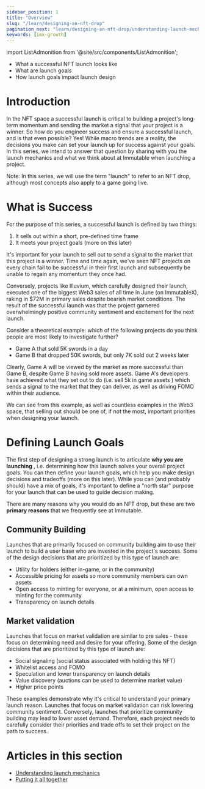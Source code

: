 ```yaml
---
sidebar_position: 1
title: "Overview"
slug: "/learn/designing-an-nft-drop"
pagination_next: "learn/designing-an-nft-drop/understanding-launch-mechanics"
keywords: [imx-growth]
---
```


import ListAdmonition from '@site/src/components/ListAdmonition';

<ListAdmonition>
    <ul>
        <li>What a successful NFT launch looks like</li>
        <li> What are launch goals</li>
        <li> How launch goals impact launch design </li>
     </ul>
</ListAdmonition>

# Introduction

In the NFT space a successful launch is critical to building a project's long-term momentum and sending the market a signal that your project is a winner. So how do you engineer success and ensure a successful launch, and is that even possible? Yes! While macro trends are a reality, the decisions you make can set your launch up for success against your goals. In this series, we intend to answer that question by sharing with you the launch mechanics and what we think about at Immutable when launching a project.

Note: In this series, we will use the term "launch" to refer to an NFT drop, although most concepts also apply to a game going live.

# What is Success

For the purpose of this series, a successful launch is defined by two things:

1. It sells out within a short, pre-defined time frame
2. It meets your project goals (more on this later)

It's important for your launch to sell out to send a signal to the market that this project is a winner. Time and time again, we've seen NFT projects on every chain fail to be successful in their first launch and subsequently be unable to regain any momentum they once had.

Conversely, projects like Illuvium, which carefully designed their launch, executed one of the biggest Web3 sales of all time in June (on ImmutableX), raking in $72M in primary sales despite bearish market conditions. The result of the successful launch was that the project garnered overwhelmingly positive community sentiment and excitement for the next launch.

Consider a theoretical example: which of the following projects do you think people are most likely to investigate further?

- Game A that sold 5K swords in a day
- Game B that dropped 50K swords, but only 7K sold out 2 weeks later

Clearly, Game A will be viewed by the market as more successful than Game B, despite Game B having sold more assets. Game A's developers have achieved what they set out to do (i.e. sell 5k in game assets ) which sends a signal to the market that they can deliver, as well as driving FOMO within their audience.

We can see from this example, as well as countless examples in the Web3 space, that selling out should be one of, if not the most, important priorities when designing your launch.

# Defining Launch Goals

The first step of designing a strong launch is to articulate **why you are launching** , i.e. determining how this launch solves your overall project goals. You can then define your launch goals, which help you make design decisions and tradeoffs (more on this later). While you can (and probably should) have a mix of goals, it's important to define a "north star" purpose for your launch that can be used to guide decision making.

There are many reasons why you would do an NFT drop, but these are two **primary reasons** that we frequently see at Immutable.

## Community Building

Launches that are primarily focused on community building aim to use their launch to build a user base who are invested in the project's success. Some of the design decisions that are prioritized by this type of launch are:

- Utility for holders (either in-game, or in the community)
- Accessible pricing for assets so more community members can own assets
- Open access to minting for everyone, or at a minimum, open access to minting for the community
- Transparency on launch details

## Market validation

Launches that focus on market validation are similar to pre sales - these focus on determining need and desire for your offering. Some of the design decisions that are prioritized by this type of launch are:

- Social signaling (social status associated with holding this NFT)
- Whitelist access and FOMO
- Speculation and lower transparency on launch details
- Value discovery (auctions can be used to determine market value)
- Higher price points

These examples demonstrate why it's critical to understand your primary launch reason. Launches that focus on market validation can risk lowering community sentiment. Conversely, launches that prioritize community building may lead to lower asset demand. Therefore, each project needs to carefully consider their priorities and trade offs to set their project on the path to success.

# Articles in this section

- [Understanding launch mechanics](understanding-launch-mechanics)
- [Putting it all together](putting-it-all-together)
